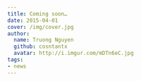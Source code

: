 ```yaml
---
title: Coming soon…
date: 2015-04-01
cover: /img/cover.jpg
author:
  name: Truong Nguyen
  github: cosntantx
  avatar: http://i.imgur.com/mDTn6eC.jpg
tags:
- news
---
```

